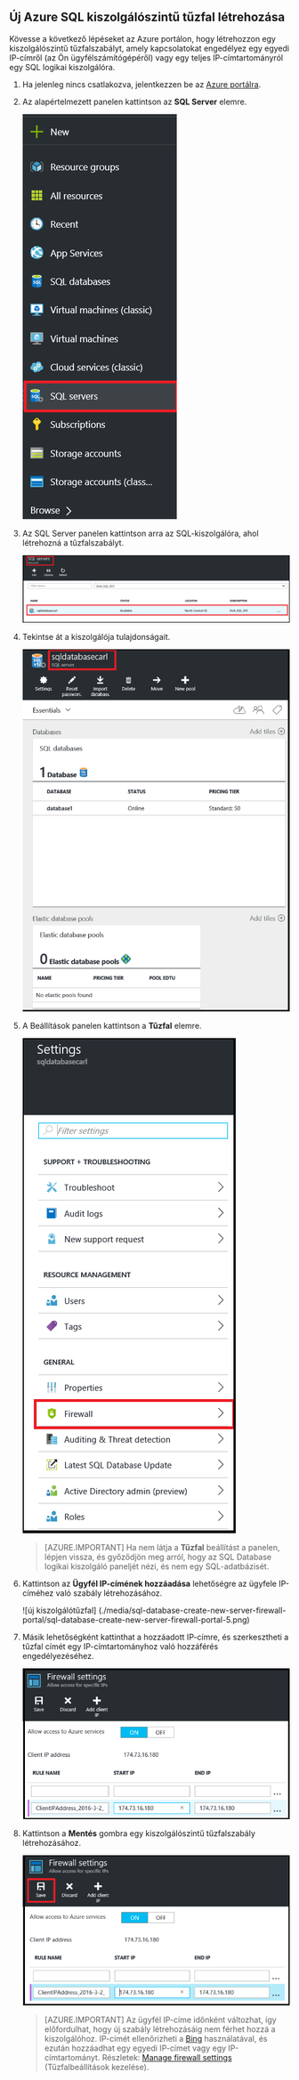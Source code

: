 
<!--
includes/sql-database-create-new-server-firewall-portal.md

Latest Freshness check:  2016-04-11 , carlrab.

As of circa 2016-04-11, the following topics might include this include:
articles/sql-database/sql-database-get-started-tutorial.md
articles/sql-database/sql-database-configure-firewall-settings

-->
## Új Azure SQL kiszolgálószintű tűzfal létrehozása

Kövesse a következő lépéseket az Azure portálon, hogy létrehozzon egy kiszolgálószintű tűzfalszabályt, amely kapcsolatokat engedélyez egy egyedi IP-címről (az Ön ügyfélszámítógépéről) vagy egy teljes IP-címtartományról egy SQL logikai kiszolgálóra. 

1. Ha jelenleg nincs csatlakozva, jelentkezzen be az [Azure portálra](http://portal.azure.com).
2. Az alapértelmezett panelen kattintson az **SQL Server** elemre.

    ![új kiszolgálótűzfal](./media/sql-database-create-new-server-firewall-portal/sql-database-create-new-server-firewall-portal-1.png)

2. Az SQL Server panelen kattintson arra az SQL-kiszolgálóra, ahol létrehozná a tűzfalszabályt. 

    ![új kiszolgálótűzfal](./media/sql-database-create-new-server-firewall-portal/sql-database-create-new-server-firewall-portal-2.png)
           
3. Tekintse át a kiszolgálója tulajdonságait.

    ![új kiszolgálótűzfal](./media/sql-database-create-new-server-firewall-portal/sql-database-create-new-server-firewall-portal-3.png)
      
4. A Beállítások panelen kattintson a **Tűzfal** elemre.

    ![új kiszolgálótűzfal](./media/sql-database-create-new-server-firewall-portal/sql-database-create-new-server-firewall-portal-4.png)
    

    > [AZURE.IMPORTANT] Ha nem látja a **Tűzfal** beállítást a panelen, lépjen vissza, és győződjön meg arról, hogy az SQL Database logikai kiszolgáló paneljét nézi, és nem egy SQL-adatbázisét.

5. Kattintson az **Ügyfél IP-címének hozzáadása** lehetőségre az ügyfele IP-címéhez való szabály létrehozásához.

      ![új kiszolgálótűzfal]    (./media/sql-database-create-new-server-firewall-portal/sql-database-create-new-server-firewall-portal-5.png)

6. Másik lehetőségként kattinthat a hozzáadott IP-címre, és szerkesztheti a tűzfal címét egy IP-címtartományhoz való hozzáférés engedélyezéséhez.

      ![új kiszolgálótűzfal](./media/sql-database-create-new-server-firewall-portal/sql-database-create-new-server-firewall-portal-6.png)
    
7. Kattintson a **Mentés** gombra egy kiszolgálószintű tűzfalszabály létrehozásához.

     ![új kiszolgálótűzfal](./media/sql-database-create-new-server-firewall-portal/sql-database-create-new-server-firewall-portal-7.png)

    >[AZURE.IMPORTANT] Az ügyfél IP-címe időnként változhat, így előfordulhat, hogy új szabály létrehozásáig nem férhet hozzá a kiszolgálóhoz. IP-címét ellenőrizheti a [Bing](http://www.bing.com/search?q=my%20ip%20address) használatával, és ezután hozzáadhat egy egyedi IP-címet vagy egy IP-címtartományt. Részletek: [Manage firewall settings](sql-database-configure-firewall-settings.md#manage-existing-server-level-firewall-rules-through-the-azure-portal) (Tűzfalbeállítások kezelése).



<!--HONumber=Jun16_HO2-->



